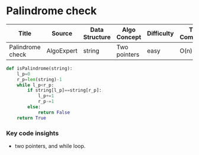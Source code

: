 # Palindrome check

| Title            | Source     | Data Structure | Algo Concept | Difficulty | Time Complexity | Space Complexity |
|------------------|------------|----------------|--------------|------------|-----------------|------------------|
| Palindrome check | AlgoExpert | string         | Two pointers | easy       | O(n)            | O(1)             |
```python
def isPalindrome(string):
    l_p=0
    r_p=len(string)-1
    while l_p<r_p:
        if string[l_p]==string[r_p]:
            l_p+=1
            r_p-=1
        else:
            return False
    return True
```
### Key code insights
* two pointers, and while loop.